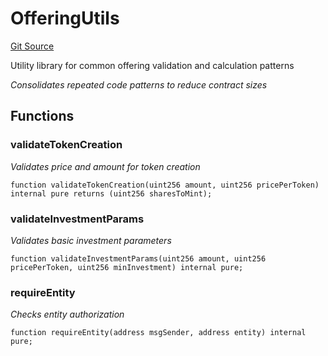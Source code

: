 # OfferingUtils
[Git Source](https://github.com/capsign/protocol/blob/dfa6820124c5610a6bfa06329447dbae7c24bc0a/src/Offerings/offering/OfferingUtils.sol)

Utility library for common offering validation and calculation patterns

*Consolidates repeated code patterns to reduce contract sizes*


## Functions
### validateTokenCreation

*Validates price and amount for token creation*


```solidity
function validateTokenCreation(uint256 amount, uint256 pricePerToken) internal pure returns (uint256 sharesToMint);
```

### validateInvestmentParams

*Validates basic investment parameters*


```solidity
function validateInvestmentParams(uint256 amount, uint256 pricePerToken, uint256 minInvestment) internal pure;
```

### requireEntity

*Checks entity authorization*


```solidity
function requireEntity(address msgSender, address entity) internal pure;
```

